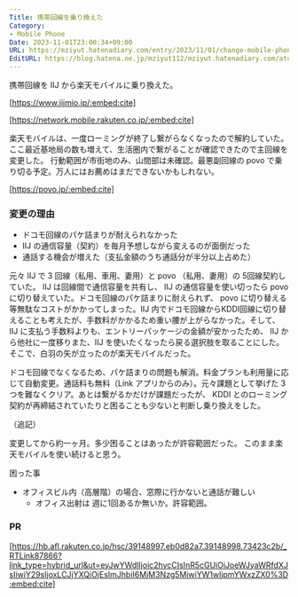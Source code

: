 ```yaml
---
Title: 携帯回線を乗り換えた
Category:
- Mobile Phone
Date: 2023-11-01T23:00:34+09:00
URL: https://mziyut.hatenadiary.com/entry/2023/11/01/change-mobile-phone-career/
EditURL: https://blog.hatena.ne.jp/mziyut112/mziyut.hatenadiary.com/atom/entry/6801883189080501891
---
```


携帯回線を IIJ から楽天モバイルに乗り換えた。

[https://www.iijmio.jp/:embed:cite]

[https://network.mobile.rakuten.co.jp/:embed:cite]


楽天モバイルは、一度ローミングが終了し繋がらなくなったので解約していた。ここ最近基地局の数も増えて、生活圏内で繋がることが確認できたので主回線を変更した。
行動範囲が市街地のみ、山間部は未確認。最悪副回線の povo で乗り切る予定。万人にはお薦めはまだできないかもしれない。

[https://povo.jp/:embed:cite]

### 変更の理由

- ドコモ回線のパケ詰まりが耐えられなかった
- IIJ の通信容量（契約）を毎月予想しながら変えるのが面倒だった
- 通話する機会が増えた（支払金額のうち通話分が半分以上占めた）

元々 IIJ で 3 回線（私用、車用、妻用）と povo （私用、妻用）の 5回線契約していた。 IIJ は回線間で通信容量を共有し、 IIJ の通信容量を使い切ったら povo に切り替えていた。ドコモ回線のパケ詰まりに耐えられず、 povo に切り替える等無駄なコストがかかってしまった。IIJ 内でドコモ回線からKDDI回線に切り替えることも考えたが、手数料がかかるため重い腰が上がらなかった。そして、 IIJ に支払う手数料よりも、エントリーパッケージの金額が安かったため、 IIJ から他社に一度移りまた、IIJ を使いたくなったら戻る選択肢を取ることにした。そこで、白羽の矢が立ったのが楽天モバイルだった。

ドコモ回線でなくなるため、パケ詰まりの問題も解消。料金プランも利用量に応じて自動変更。通話料も無料（Link アプリからのみ）。元々課題として挙げた 3つを難なくクリア。あとは繋がるかだけが課題だったが、 KDDI とのローミング契約が再締結されていたりと困ることも少ないと判断し乗り換えをした。

（追記）

変更してから約一ヶ月。多少困ることはあったが許容範囲だった。
このまま楽天モバイルを使い続けると思う。

困った事

- オフィスビル内（高層階）の場合、窓際に行かないと通話が難しい
    - オフィス出射は 週に1回あるか無いか。許容範囲。

### PR

[https://hb.afl.rakuten.co.jp/hsc/39148997.eb0d82a7.39148998.73423c2b/_RTLink87866?link_type=hybrid_url&ut=eyJwYWdlIjoic2hvcCIsInR5cGUiOiJoeWJyaWRfdXJsIiwiY29sIjoxLCJjYXQiOjEsImJhbiI6MjM3Nzg5MiwiYW1wIjpmYWxzZX0%3D:embed:cite]
